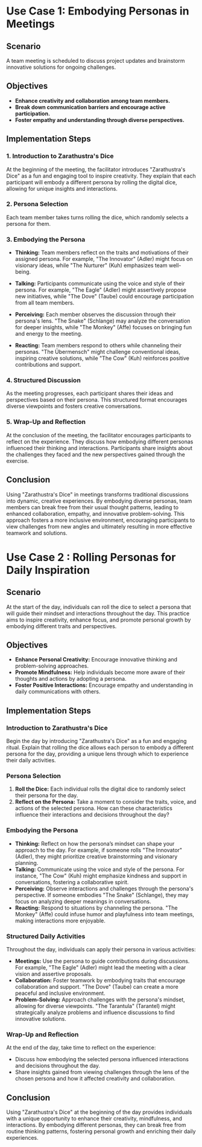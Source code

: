 # Use Case 1: Embodying Personas in Meetings

## Scenario
A team meeting is scheduled to discuss project updates and brainstorm innovative solutions for ongoing challenges.

## Objectives
- **Enhance creativity and collaboration among team members.**
- **Break down communication barriers and encourage active participation.**
- **Foster empathy and understanding through diverse perspectives.**

## Implementation Steps

### 1. Introduction to Zarathustra's Dice
At the beginning of the meeting, the facilitator introduces "Zarathustra's Dice" as a fun and engaging tool to inspire creativity. They explain that each participant will embody a different persona by rolling the digital dice, allowing for unique insights and interactions.

### 2. Persona Selection
Each team member takes turns rolling the dice, which randomly selects a persona for them.

### 3. Embodying the Persona
- **Thinking:** Team members reflect on the traits and motivations of their assigned persona. For example, "The Innovator" (Adler) might focus on visionary ideas, while "The Nurturer" (Kuh) emphasizes team well-being.
  
- **Talking:** Participants communicate using the voice and style of their persona. For example, "The Eagle" (Adler) might assertively propose new initiatives, while "The Dove" (Taube) could encourage participation from all team members.
  
- **Perceiving:** Each member observes the discussion through their persona's lens. "The Snake" (Schlange) may analyze the conversation for deeper insights, while "The Monkey" (Affe) focuses on bringing fun and energy to the meeting.
  
- **Reacting:** Team members respond to others while channeling their personas. "The Übermensch" might challenge conventional ideas, inspiring creative solutions, while "The Cow" (Kuh) reinforces positive contributions and support.

### 4. Structured Discussion
As the meeting progresses, each participant shares their ideas and perspectives based on their persona. This structured format encourages diverse viewpoints and fosters creative conversations.

### 5. Wrap-Up and Reflection
At the conclusion of the meeting, the facilitator encourages participants to reflect on the experience. They discuss how embodying different personas influenced their thinking and interactions. Participants share insights about the challenges they faced and the new perspectives gained through the exercise.

## Conclusion
Using "Zarathustra's Dice" in meetings transforms traditional discussions into dynamic, creative experiences. By embodying diverse personas, team members can break free from their usual thought patterns, leading to enhanced collaboration, empathy, and innovative problem-solving. This approach fosters a more inclusive environment, encouraging participants to view challenges from new angles and ultimately resulting in more effective teamwork and solutions.


# Use Case 2 : Rolling Personas for Daily Inspiration

## Scenario
At the start of the day, individuals can roll the dice to select a persona that will guide their mindset and interactions throughout the day. This practice aims to inspire creativity, enhance focus, and promote personal growth by embodying different traits and perspectives.

## Objectives
- **Enhance Personal Creativity:** Encourage innovative thinking and problem-solving approaches.
- **Promote Mindfulness:** Help individuals become more aware of their thoughts and actions by adopting a persona.
- **Foster Positive Interactions:** Encourage empathy and understanding in daily communications with others.

## Implementation Steps

### Introduction to Zarathustra's Dice
Begin the day by introducing "Zarathustra's Dice" as a fun and engaging ritual. Explain that rolling the dice allows each person to embody a different persona for the day, providing a unique lens through which to experience their daily activities.

### Persona Selection
1. **Roll the Dice:** Each individual rolls the digital dice to randomly select their persona for the day.
2. **Reflect on the Persona:** Take a moment to consider the traits, voice, and actions of the selected persona. How can these characteristics influence their interactions and decisions throughout the day?

### Embodying the Persona
- **Thinking:** Reflect on how the persona’s mindset can shape your approach to the day. For example, if someone rolls "The Innovator" (Adler), they might prioritize creative brainstorming and visionary planning.
- **Talking:** Communicate using the voice and style of the persona. For instance, "The Cow" (Kuh) might emphasize kindness and support in conversations, fostering a collaborative spirit.
- **Perceiving:** Observe interactions and challenges through the persona's perspective. If someone embodies "The Snake" (Schlange), they may focus on analyzing deeper meanings in conversations.
- **Reacting:** Respond to situations by channeling the persona. "The Monkey" (Affe) could infuse humor and playfulness into team meetings, making interactions more enjoyable.

### Structured Daily Activities
Throughout the day, individuals can apply their persona in various activities:
- **Meetings:** Use the persona to guide contributions during discussions. For example, "The Eagle" (Adler) might lead the meeting with a clear vision and assertive proposals.
- **Collaboration:** Foster teamwork by embodying traits that encourage collaboration and support. "The Dove" (Taube) can create a more peaceful and inclusive environment.
- **Problem-Solving:** Approach challenges with the persona's mindset, allowing for diverse viewpoints. "The Tarantula" (Tarantel) might strategically analyze problems and influence discussions to find innovative solutions.

### Wrap-Up and Reflection
At the end of the day, take time to reflect on the experience:
- Discuss how embodying the selected persona influenced interactions and decisions throughout the day.
- Share insights gained from viewing challenges through the lens of the chosen persona and how it affected creativity and collaboration.

## Conclusion
Using "Zarathustra's Dice" at the beginning of the day provides individuals with a unique opportunity to enhance their creativity, mindfulness, and interactions. By embodying different personas, they can break free from routine thinking patterns, fostering personal growth and enriching their daily experiences.

